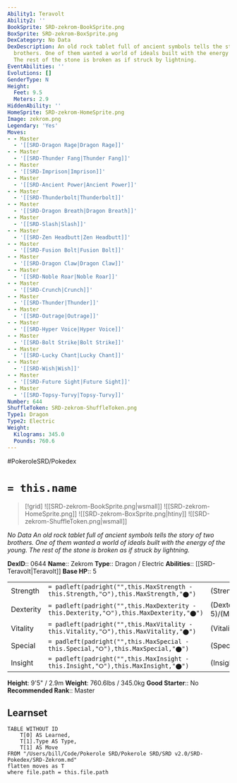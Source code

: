 ```yaml
---
Ability1: Teravolt
Ability2: ''
BookSprite: SRD-zekrom-BookSprite.png
BoxSprite: SRD-zekrom-BoxSprite.png
DexCategory: No Data
DexDescription: An old rock tablet full of ancient symbols tells the story of two
  brothers. One of them wanted a world of ideals built with the energy of the young.
  The rest of the stone is broken as if struck by lightning.
EventAbilities: ''
Evolutions: []
GenderType: N
Height:
  Feet: 9.5
  Meters: 2.9
HiddenAbility: ''
HomeSprite: SRD-zekrom-HomeSprite.png
Image: zekrom.png
Legendary: 'Yes'
Moves:
- - Master
  - '[[SRD-Dragon Rage|Dragon Rage]]'
- - Master
  - '[[SRD-Thunder Fang|Thunder Fang]]'
- - Master
  - '[[SRD-Imprison|Imprison]]'
- - Master
  - '[[SRD-Ancient Power|Ancient Power]]'
- - Master
  - '[[SRD-Thunderbolt|Thunderbolt]]'
- - Master
  - '[[SRD-Dragon Breath|Dragon Breath]]'
- - Master
  - '[[SRD-Slash|Slash]]'
- - Master
  - '[[SRD-Zen Headbutt|Zen Headbutt]]'
- - Master
  - '[[SRD-Fusion Bolt|Fusion Bolt]]'
- - Master
  - '[[SRD-Dragon Claw|Dragon Claw]]'
- - Master
  - '[[SRD-Noble Roar|Noble Roar]]'
- - Master
  - '[[SRD-Crunch|Crunch]]'
- - Master
  - '[[SRD-Thunder|Thunder]]'
- - Master
  - '[[SRD-Outrage|Outrage]]'
- - Master
  - '[[SRD-Hyper Voice|Hyper Voice]]'
- - Master
  - '[[SRD-Bolt Strike|Bolt Strike]]'
- - Master
  - '[[SRD-Lucky Chant|Lucky Chant]]'
- - Master
  - '[[SRD-Wish|Wish]]'
- - Master
  - '[[SRD-Future Sight|Future Sight]]'
- - Master
  - '[[SRD-Topsy-Turvy|Topsy-Turvy]]'
Number: 644
ShuffleToken: SRD-zekrom-ShuffleToken.png
Type1: Dragon
Type2: Electric
Weight:
  Kilograms: 345.0
  Pounds: 760.6
---
```


#PokeroleSRD/Pokedex

# `= this.name`

> [!grid]
> ![[SRD-zekrom-BookSprite.png|wsmall]]
> ![[SRD-zekrom-HomeSprite.png]]
> ![[SRD-zekrom-BoxSprite.png|htiny]]
> ![[SRD-zekrom-ShuffleToken.png|wsmall]]


*No Data*
*An old rock tablet full of ancient symbols tells the story of two brothers. One of them wanted a world of ideals built with the energy of the young. The rest of the stone is broken as if struck by lightning.*

**DexID**:: 0644
**Name**:: Zekrom
**Type**:: Dragon / Electric
**Abilities**:: [[SRD-Teravolt|Teravolt]]
**Base HP**:: 5

|           |                                                                                        |                                          |
| --------- | -------------------------------------------------------------------------------------- | ---------------------------------------- |
| Strength  | `= padleft(padright("",this.MaxStrength - this.Strength,"⭘"),this.MaxStrength,"⬤")`    | (Strength::8)/(MaxStrength::8)   |
| Dexterity | `= padleft(padright("",this.MaxDexterity - this.Dexterity,"⭘"),this.MaxDexterity,"⬤")` | (Dexterity:: 5)/(MaxDexterity::5) |
| Vitality  | `= padleft(padright("",this.MaxVitality - this.Vitality,"⭘"),this.MaxVitality,"⬤")`    | (Vitality::7)/(MaxVitality::7)   |
| Special   | `= padleft(padright("",this.MaxSpecial - this.Special,"⭘"),this.MaxSpecial,"⬤")`       | (Special::7)/(MaxSpecial::7)     |
| Insight   | `= padleft(padright("",this.MaxInsight - this.Insight,"⭘"),this.MaxInsight,"⬤")`       | (Insight::6)/(MaxInsight::6)     |

**Height**: 9'5" / 2.9m
**Weight**: 760.6lbs / 345.0kg
**Good Starter**:: No
**Recommended Rank**:: Master

## Learnset

```dataview
TABLE WITHOUT ID
    T[0] AS Learned,
    T[1].Type AS Type,
    T[1] AS Move
FROM "/Users/bill/Code/Pokerole SRD/Pokerole SRD/SRD v2.0/SRD-Pokedex/SRD-Zekrom.md"
flatten moves as T
where file.path = this.file.path
```
